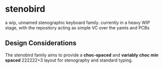 # stenobird
a wip, unnamed stenographic keyboard family.
currently in a heavy WIP stage, with the repository acting as simple VC over the yamls and PCBs

## Design Considerations
The stenobird family aims to provide a **choc-spaced** and **variably choc min spaced** 222222+3 layout for stenography and standard typing.
